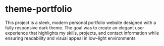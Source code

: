 # theme-portfolio
This project is a sleek, modern personal portfolio website designed with a fully responsive dark theme. The goal was to create an elegant user experience that highlights my skills, projects, and contact information while ensuring readability and visual appeal in low-light environments
